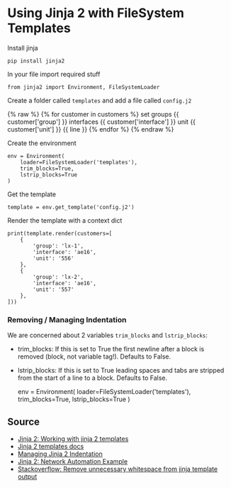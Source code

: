 # Using Jinja 2 with FileSystem Templates

Install jinja

    pip install jinja2

In your file import required stuff

    from jinja2 import Environment, FileSystemLoader

Create a folder called `templates` and add a file called `config.j2`

{% raw %}
    {% for customer in customers %}
        set groups {{ customer['group'] }} interfaces {{ customer['interface'] }} unit {{ customer['unit'] }} {{ line }}
    {% endfor %}
{% endraw %}

Create the environment

    env = Environment(
        loader=FileSystemLoader('templates'),
        trim_blocks=True,
        lstrip_blocks=True
    )

Get the template

    template = env.get_template('config.j2')

Render the template with a context dict

    print(template.render(customers=[
        {
            'group': 'lx-1',
            'interface': 'ae16',
            'unit': '556'
        },
        {
            'group': 'lx-2',
            'interface': 'ae16',
            'unit': '557'
        },
    ]))

### Removing / Managing Indentation

We are concerned about 2 variables `trim_blocks` and `lstrip_blocks`:

* trim_blocks: If this is set to True the first newline after a block is removed (block, not variable tag!). Defaults to False.
* lstrip_blocks: If this is set to True leading spaces and tabs are stripped from the start of a line to a block. Defaults to False.

    env = Environment(
        loader=FileSystemLoader('templates'),
        trim_blocks=True,
        lstrip_blocks=True
    )

## Source

* [Jinja 2: Working with jinja 2 templates](https://devinpractice.com/2017/06/12/python-working-with-jinja2-templates/)
* [Jinja 2 templates docs](http://jinja.pocoo.org/docs/2.10/templates/)
* [Managing Jinja 2 Indentation](https://ansiblemaster.wordpress.com/2016/07/29/jinja2-lstrip_blocks-to-manage-indentation/)
* [Jinja 2: Network Automation Example](https://blogs.cisco.com/developer/network-configuration-template)
* [Stackoverflow: Remove unnecessary whitespace from jinja template output](https://stackoverflow.com/questions/35775207/remove-unnecessary-whitespace-from-jinja-rendered-template)